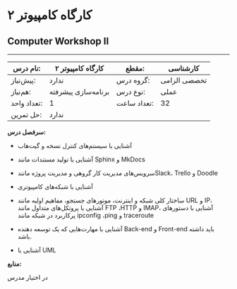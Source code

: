 # کارگاه کامپیوتر ۲
## Computer Workshop II
_______________________________________________________________________________
| نام درس:    | کارگاه کامپیوتر ۲   | مقطع:       | کارشناسی     |
| ----------- | ------------------- | ----------- | ------------ |
| پیش‌نیاز:   | ندارد               | گروه درس:   | تخصصی الزامی |
| هم‌نیاز:    | برنامه‌سازی پیشرفته | نوع درس:    | عملی         |
| تعداد واحد: | 1                   | تعداد ساعت: | 32           |
| حل تمرین:   |  ندارد              |             |              |

**سرفصل درس:**

- آشنایی با سیستم‌های کنترل نسخه و گیت‌هاب

- آشنایی با تولید مستندات مانند Sphinx و MkDocs

- سرویس‌های مدیریت کار گروهی و مدیریت پروژه مانندSlack،  Trello و Doodle

- آشنایی با شبکه‌های کامپیوتری

- ساختار کلی شبکه و اینترنت، موتورهای جستجو، مفاهیم اولیه مانند URL و IP، آشنایی با پروتکل‌های متداول مانند FTP ،HTTP و IMAP، آشنایی با دستورهای پرکاربرد در شبکه مانند ipconfig ،ping و traceroute

- آشنایی با مهارت‌هایی که یک توسعه دهنده Back-end‌ و Front-end باید داشته باشد.

- آشنایی با UML


**منابع:**

در اختیار مدرس
